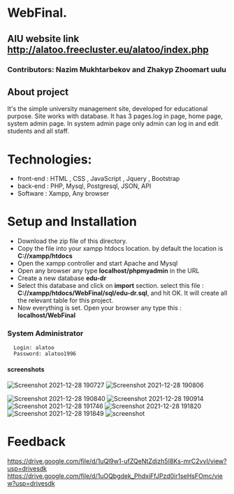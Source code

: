 # WebFinal.
## AIU website link http://alatoo.freecluster.eu/alatoo/index.php
### Contributors: Nazim Mukhtarbekov and Zhakyp Zhoomart uulu

## About project
It's the simple university management site, developed for educational purpose.
Site works with database. It has 3 pages.log in page, home page, system admin page. In system admin page only admin can log in and edit students and all staff. 



# Technologies: 
* front-end : HTML , CSS , JavaScript , Jquery , Bootstrap 
* back-end : PHP, Mysql, Postgresql, JSON, API
* Software : Xampp, Any browser

# Setup and Installation
* Download the zip file of this directory.
* Copy the file into your xampp htdocs location. by default the location is **C://xampp/htdocs**
* Open the xampp controller and start Apache and Mysql
* Open any browser any type **localhost/phpmyadmin** in the URL
* Create a new database **edu-dr**
* Select this database and click on **import** section. select this file : **C://xampp/htdocs/WebFinal/sql/edu-dr.sql**, and hit OK. It will create all the relevant table for this project.
* Now everything is set. Open your browser any type this : **localhost/WebFinal**

### System Administrator
      Login: alatoo
      Password: alatoo1996

#### screenshots

![Screenshot 2021-12-28 190727](https://user-images.githubusercontent.com/73534500/147570485-e5e9a4a7-4721-4f86-84bf-a4c57fcea107.png)
![Screenshot 2021-12-28 190806](https://user-images.githubusercontent.com/73534500/147570486-144366d3-729e-4366-b6da-cae85faea625.png)

![Screenshot 2021-12-28 190840](https://user-images.githubusercontent.com/73534500/147570471-98361c4f-502f-465c-98f6-4958fff52caa.png)
![Screenshot 2021-12-28 190914](https://user-images.githubusercontent.com/73534500/147570473-a0507a65-6593-472f-bf9b-bb65b2276138.png)
![Screenshot 2021-12-28 191746](https://user-images.githubusercontent.com/73534500/147570476-b930f4d7-30d2-4a07-85f2-9f4fd0ba8184.png)
![Screenshot 2021-12-28 191820](https://user-images.githubusercontent.com/73534500/147570478-f9eea619-a41a-49a5-8aba-ea48155035d1.png)
![Screenshot 2021-12-28 191849](https://user-images.githubusercontent.com/73534500/147570479-cb4e8ed0-b088-4bd4-88c4-533429c87464.png)
![screenshot](https://user-images.githubusercontent.com/73472282/148053389-90368047-77b9-43a4-bc05-5822a3ed816e.png)

# Feedback
https://drive.google.com/file/d/1uQl9w1-ufZQeNtZdjzh5I8Ks-mrC2vvI/view?usp=drivesdk
https://drive.google.com/file/d/1uOQbgdek_PhdxiFfJPzd0ir1seHsFOmc/view?usp=drivesdk


